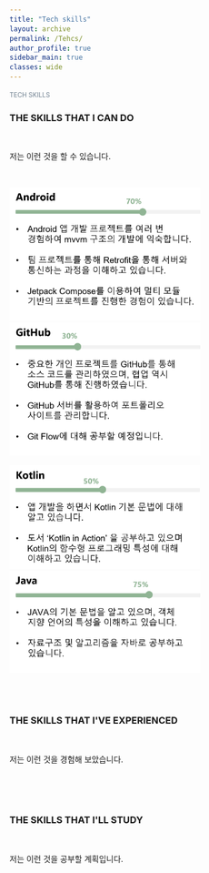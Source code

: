 ```yaml
---
title: "Tech skills"
layout: archive
permalink: /Tehcs/
author_profile: true
sidebar_main: true
classes: wide
---
```


<span style="color:SlateGray; font-size:80%">TECH SKILLS</span><br>

###  **THE SKILLS THAT I CAN DO**

<br>

저는 이런 것을 할 수 있습니다.

<br>



<img src="../images/tech-archive/ANDROID.png" alt="ANDROID" style="zoom: 33%;" />		 &nbsp;&nbsp;&nbsp;&nbsp;&nbsp;		<img src="../images\tech-archive\GITHUB-1687769395099-4.png" alt="GITHUB" style="zoom:33%;" />

<img src="../images\tech-archive\KOTLIN-1687769414808-6.png" alt="KOTLIN" style="zoom:33%;" />		 &nbsp;&nbsp;&nbsp;&nbsp;&nbsp;&nbsp;&nbsp;&nbsp;&nbsp;	<img src="../images\tech-archive\JAVA.png" alt="JAVA" style="zoom:33%;" />



<br><br>

### **THE SKILLS THAT I'VE EXPERIENCED**

<br>

저는 이런 것을 경험해 보았습니다.

<br>



<br>

<br>

### **THE SKILLS THAT I'LL STUDY**

<br>

저는 이런 것을 공부할 계획입니다.

<br>